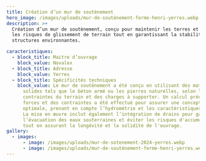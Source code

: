 ```yaml
---
title: Création d’un mur de soutènement
hero_image: /images/uploads/mur-de-soutènement-ferme-henri-yerres.webp
description: >+
  Création d’un mur de soutènement, conçu pour maintenir les terres et éviter
  les risques de glissement de terrain tout en garantissant la stabilité des
  structures environnantes.

caracteristiques:
  - block_title: Maitre d’ouvrage
    block_value: Novalex
  - block_title: Adresse
    block_value: Yerres
  - block_title: Spécificités techniques
    block_value: Le mur de soutènement a été conçu en utilisant des matériaux
      solides tels que le béton armé ou les pierres naturelles, selon les
      contraintes du terrain et des charges à supporter. Un calcul précis des
      forces et des contraintes a été effectué pour assurer une conception
      optimale, prenant en compte l’hydrométrie et les caractéristiques du sol.
      La mise en œuvre inclut également l’intégration de drains pour garantir
      l’évacuation des eaux souterraines et éviter les risques d'accumulation,
      tout en assurant la longévité et la solidité de l'ouvrage.
gallery:
  - images:
      - image: /images/uploads/mur-de-sotenement-2024-yerres.webp
      - image: /images/uploads/mur-de-soutènement-ferme-henri-yerres.webp
---
```

